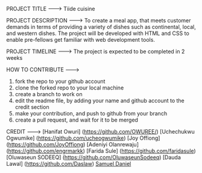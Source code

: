 PROJECT TITLE ---> Tiide cuisine

PROJECT DESCRIPTION ---> To create a meal app, that meets customer demands in terms of providing a variety of dishes such as continental, local, and western dishes.
The project will be developed with HTML and CSS to enable pre-fellows get familiar with web development tools.

PROJECT TIMELINE ---> The project is expected to be completed in 2 weeks

HOW TO CONTRIBUTE --->

1. fork the repo to your github account
2. clone the forked repo to your local machine
3. create a branch to work on
4. edit the readme file, by adding your name and github account to the credit section
5. make your contribution, and push to github from your branch
6. create a pull request, and wait for it to be merged

CREDIT --->
[Hanifat Owuri] (https://github.com/OWUREE/)
[Uchechukwu Ogwumike] (https://github.com/ucheogwumike)
[Joy Offiong] (https://github.com/JoyOffiong)
[Adeniyi Olanrewaju] (https://github.com/engrmarkk)
[Farida Sule] (https://github.com/faridasule)
[Oluwaseun SODEEQ] (https://github.com/OluwaseunSodeeq)
[Dauda Lawal] (https://github.com/Daslaw)
[Samuel Daniel](https://github.com/Vpsalmuel)